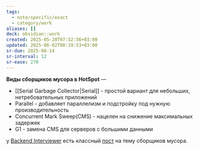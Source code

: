 ```yaml
---
tags:
  - note/specific/exact
  - category/work
aliases: []
deck: obsidian::work
created: 2025-05-28T07:52:56+03:00
updated: 2025-06-02T08:19:53+03:00
sr-due: 2025-06-14
sr-interval: 12
sr-ease: 270
---
```


**Виды сборщиков мусора в HotSpot**
—
- [[Serial Garbage Collector|Serial]] - простой вариант для небольших, нетребовательных приложений
- Parallel - добавляет параллелизм и подстройку под нужную производительность
- Concurrent Mark Sweep(CMS) - нацелен на снижение максимальных задержек
- G1 - замена CMS для серверов с большими данными

у [Backend Interviewer](https://t.me/backend_interviewer) есть классный [пост](https://t.me/backend_interviewer/115) на тему сборщиков мусора.
